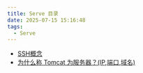 ```yaml
---
title: Serve 目录
date: 2025-07-15 15:16:48
tags:
  - Serve
---
```

- [SSH概念](/Serve/SSH概念)
- [为什么称 Tomcat 为服务器？(IP,端口,域名)](/Serve/为什么称Tomcat为服务器？)